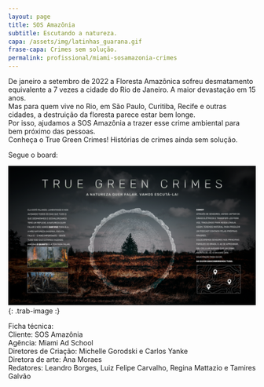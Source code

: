 ```yaml
---
layout: page
title: SOS Amazônia
subtitle: Escutando a natureza.
capa: /assets/img/latinhas_guarana.gif
frase-capa: Crimes sem solução.
permalink: profissional/miami-sosamazonia-crimes
---
```


De janeiro a setembro de 2022 a Floresta Amazônica sofreu desmatamento equivalente a 7 vezes a cidade do Rio de Janeiro. A maior devastação em 15 anos.  
Mas para quem vive no Rio, em São Paulo, Curitiba, Recife e outras cidades, a destruição da floresta parece estar bem longe.  
Por isso, ajudamos a SOS Amazônia a trazer esse crime ambiental para bem próximo das pessoas.  
Conheça o True Green Crimes! Histórias de crimes ainda sem solução.  

Segue o board:  

![imagem com fundo escuro e uma arvore no centro como se fosse um alvo.'](/assets/img/True_Green_Crimes_Board_2.png){: .trab-image :}  

Ficha técnica:  
Cliente: SOS Amazônia  
Agência: Miami Ad School  
Diretores de Criação: Michelle Gorodski e Carlos Yanke  
Diretora de arte: Ana Moraes  
Redatores: Leandro Borges, Luiz Felipe Carvalho, Regina Mattazio e Tamires Galvão
